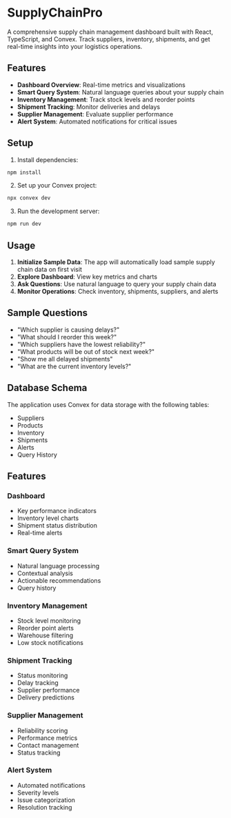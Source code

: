 # SupplyChainPro

A comprehensive supply chain management dashboard built with React, TypeScript, and Convex. Track suppliers, inventory, shipments, and get real-time insights into your logistics operations.

## Features

- **Dashboard Overview**: Real-time metrics and visualizations
- **Smart Query System**: Natural language queries about your supply chain
- **Inventory Management**: Track stock levels and reorder points
- **Shipment Tracking**: Monitor deliveries and delays
- **Supplier Management**: Evaluate supplier performance
- **Alert System**: Automated notifications for critical issues

## Setup

1. Install dependencies:
```bash
npm install
```

2. Set up your Convex project:
```bash
npx convex dev
```

3. Run the development server:
```bash
npm run dev
```

## Usage

1. **Initialize Sample Data**: The app will automatically load sample supply chain data on first visit
2. **Explore Dashboard**: View key metrics and charts
3. **Ask Questions**: Use natural language to query your supply chain data
4. **Monitor Operations**: Check inventory, shipments, suppliers, and alerts

## Sample Questions

- "Which supplier is causing delays?"
- "What should I reorder this week?"
- "Which suppliers have the lowest reliability?"
- "What products will be out of stock next week?"
- "Show me all delayed shipments"
- "What are the current inventory levels?"

## Database Schema

The application uses Convex for data storage with the following tables:
- Suppliers
- Products
- Inventory
- Shipments
- Alerts
- Query History

## Features

### Dashboard
- Key performance indicators
- Inventory level charts
- Shipment status distribution
- Real-time alerts

### Smart Query System
- Natural language processing
- Contextual analysis
- Actionable recommendations
- Query history

### Inventory Management
- Stock level monitoring
- Reorder point alerts
- Warehouse filtering
- Low stock notifications

### Shipment Tracking
- Status monitoring
- Delay tracking
- Supplier performance
- Delivery predictions

### Supplier Management
- Reliability scoring
- Performance metrics
- Contact management
- Status tracking

### Alert System
- Automated notifications
- Severity levels
- Issue categorization
- Resolution tracking
